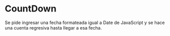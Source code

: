 # CountDown
Se pide ingresar una fecha formateada igual a Date de JavaScript y se hace una cuenta regresiva hasta llegar a esa fecha.
